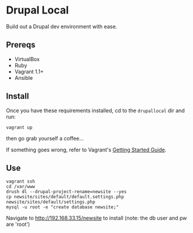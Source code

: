 Drupal Local
================

Build out a Drupal dev environment with ease.

Prereqs
-------

- VirtualBox
- Ruby
- Vagrant 1.1+
- Ansible

Install
-------

Once you have these requirements installed, cd to the `drupallocal` dir and run:

`vagrant up`

then go grab yourself a coffee...

If something goes wrong, refer to Vagrant's [Getting Started
Guide](http://docs.vagrantup.com/v2/getting-started/index.html).

Use
---

    vagrant ssh
    cd /var/www
    drush dl --drupal-project-rename=newsite --yes
    cp newsite/sites/default/default.settings.php newsite/sites/default/settings.php
    mysql -u root -e "create database newsite;"

Navigate to http://192.168.33.15/newsite to install (note: the db user and pw are 'root')
